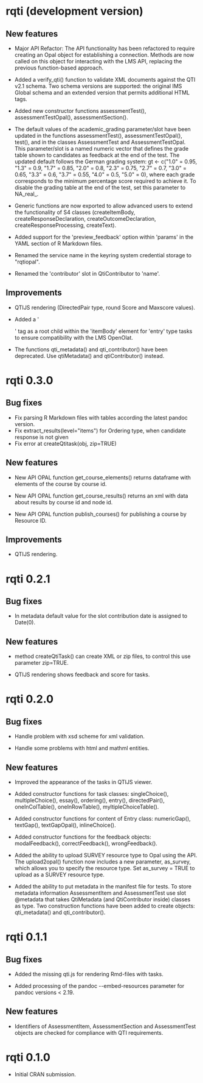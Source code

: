 # rqti (development version)

## New features

* Major API Refactor: The API functionality has been refactored to require creating an Opal object for establishing a connection. Methods are now called on this object for interacting with the LMS API, replacing the previous function-based approach.

* Added a verify_qti() function to validate XML documents against the QTI v2.1 schema. Two schema versions are supported: the original IMS Global schema and an extended version that permits additional HTML tags.

* Added new constructor functions assessmentTest(), assessmentTestOpal(), assessmentSection().

* The default values of the academic_grading parameter/slot have been updated in the functions assessmentTest(), assessmentTestOpal(), test(), and in the classes AssessmentTest and AssessmentTestOpal. This parameter/slot is a named numeric vector that defines the grade table shown to candidates as feedback at the end of the test. The updated default follows the German grading system: gt <- c("1.0" = 0.95, "1.3" = 0.9, "1.7" = 0.85, "2.0" = 0.8, "2.3" = 0.75, "2.7" = 0.7, "3.0" = 0.65, "3.3" = 0.6, "3.7" = 0.55, "4.0" = 0.5, "5.0" = 0), where each grade corresponds to the minimum percentage score required to achieve it. To disable the grading table at the end of the test, set this parameter to NA_real_.

* Generic functions are now exported to allow advanced users to extend the functionality of S4 classes (createItemBody, createResponseDeclaration, createOutcomeDeclaration, createResponseProcessing, createText).

* Added support for the 'preview_feedback' option within 'params' in the YAML section of R Markdown files.

* Renamed the service name in the keyring system credential storage to "rqtiopal".

* Renamed the 'contributor' slot in QtiContributor to 'name'.

## Improvements

* QTIJS rendering (DirectedPair type, round Score and Maxscore values).

* Added a '<div>' tag as a root child within the 'itemBody' element for 'entry' type tasks to ensure compatibility with the LMS OpenOlat.

* The functions qti_metadata() and qti_contributor() have been deprecated. Use qtiMetadata() and qtiContributor() instead.

# rqti 0.3.0

## Bug fixes

* Fix parsing R Markdown files with tables according the latest pandoc version.
* Fix extract_results(level="items") for Ordering type, when candidate response
is not given
* Fix error at createQtitask(obj, zip=TRUE)

## New features

* New API OPAL function get_course_elements() returns dataframe with elements of 
the course by course id.

* New API OPAL function get_course_results() returns an xml with data about 
results by course id and node id.

* New API OPAL function publish_courses() for publishing a course by Resource ID.

## Improvements

* QTIJS rendering.

# rqti 0.2.1

## Bug fixes

* In metadata default value for the slot contribution date is assigned to 
Date(0). 

## New features

* method createQtiTask() can create XML or zip files, to control this use 
parameter zip=TRUE.

* QTIJS rendering shows feedback and score for tasks.

# rqti 0.2.0

## Bug fixes

* Handle problem with xsd scheme for xml validation.

* Handle some problems with html and mathml entities.

## New features

* Improved the appearance of the tasks in QTIJS viewer.

* Added constructor functions for task classes: singleChoice(), multipleChoice(),
essay(), ordering(), entry(), directedPair(), oneInColTable(), oneInRowTable(),
myltipleChoiceTable().

* Added constructor functions for content of Entry class: numericGap(), textGap(),
textGapOpal(), inlineChoice().

* Added constructor functions for the feedback objects: modalFeedback(),
correctFeedback(), wrongFeedback().

* Added the ability to upload SURVEY resource type to Opal using the API. The upload2opal() function now includes a new parameter, as_survey, which allows you to specify the resource type. Set as_survey = TRUE to upload as a SURVEY 
resource type.

* Added the ability to put metadata in the manifest file for tests. To store metadata information AssessmentItem and AssessmentTest use slot @metadata that takes QtiMetadata (and QtiContributor inside) classes as type. Two construction functions have been added to create objects: qti_metadata() and qti_contributor().

# rqti 0.1.1

## Bug fixes

* Added the missing qti.js for rendering Rmd-files with tasks.

* Added processing of the pandoc --embed-resources parameter for pandoc versions < 2.19.

## New features

* Identifiers of AssessmentItem, AssessmentSection and AssessmentTest objects are checked for compliance with QTI requirements.

# rqti 0.1.0

* Initial CRAN submission.
